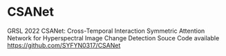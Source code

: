 # CSANet
GRSL 2022 CSANet: Cross-Temporal Interaction Symmetric Attention Network for Hyperspectral Image Change Detection
Souce Code available https://github.com/SYFYN0317/CSANet

